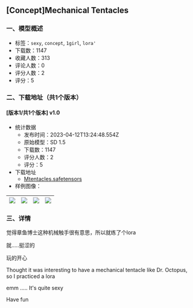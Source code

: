## [Concept]Mechanical Tentacles
### 一、模型概述

- 标签：`sexy`, `concept`, `1girl`, `lora'`
- 下载数：1147
- 收藏人数：313
- 评论人数：0
- 评分人数：2
- 评分：5

### 二、下载地址（共1个版本）

#### [版本1/共1个版本] v1.0

- 统计数据
  - 发布时间：2023-04-12T13:24:48.554Z
  - 原始模型：SD 1.5
  - 下载数：1147
  - 评分人数：2
  - 评分：5
- 下载地址
  - [Mtentacles.safetensors](https://civitai.com/api/download/models/43699)
- 样例图像：

| <img src="https://image.civitai.com/xG1nkqKTMzGDvpLrqFT7WA/dc436597-08b8-4de3-daec-e5a901877300/width=450/477585.jpeg" /> | <img src="https://image.civitai.com/xG1nkqKTMzGDvpLrqFT7WA/bc952718-be92-464d-6f3d-0c019c97d800/width=450/477541.jpeg" /> | <img src="https://image.civitai.com/xG1nkqKTMzGDvpLrqFT7WA/18913d39-f0c9-4564-8b86-8bc16d70f900/width=450/477534.jpeg" /> | <img src="https://image.civitai.com/xG1nkqKTMzGDvpLrqFT7WA/7f1dbcae-ae6e-4475-75fe-1b05e7d16f00/width=450/477538.jpeg" /> |
| ---- | ---- | ---- | ---- |


### 三、详情
<p>觉得章鱼博士这种机械触手很有意思，所以就练了个lora</p><p>就.....挺涩的</p><p>玩的开心</p><p>Thought it was interesting to have a mechanical tentacle like Dr. Octopus, so I practiced a lora</p><p>emm ..... It's quite sexy</p><p>Have fun</p>